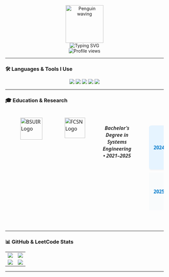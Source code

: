 <!-- 👋 WELCOME SECTION -->
<div align="center">
  <img src="https://media.giphy.com/media/EqIJGfyNyhTZpEPlxx/giphy.gif" width="120" alt="Penguin waving" />
  <br>
  <img src="https://readme-typing-svg.herokuapp.com?font=Fira+Code&weight=800&size=24&pause=1000&color=00AEEF&center=true&vCenter=true&width=600&lines=Hi+there%2C+I'm+Alexey+%F0%9F%91%8B;Software+Engineer+from+Belarus;Backend+%7C+AI%2FML+%7C+DevOps+%7C+Tech+Explorer" 
    alt="Typing SVG" 
  />
  <br>
  <img src="https://komarev.com/ghpvc/?username=kefirchk&style=flat-square&color=00AEEF" alt="Profile views"/>
</div>

---

### 🛠️ Languages & Tools I Use

<div align="center">
  <!-- Languages & Core -->
  <img src="https://skillicons.dev/icons?i=c,cpp,cs,python,java,bash" />
  <!-- Frameworks -->
  <img src="https://skillicons.dev/icons?i=fastapi,django,qt,unity,pytorch" />
  <!-- Databases -->
  <img src="https://skillicons.dev/icons?i=postgres,dynamodb,sqlite,elasticsearch,redis" />
  <!-- DevOps и CI/CD -->
  <img src="https://skillicons.dev/icons?i=aws,docker,ansible,git,githubactions" />
  <!-- OS, Tools, Other -->
  <img src="https://skillicons.dev/icons?i=linux,bash,postman,html,css,notion" />
</div>

<!--
<div>
  <img src="https://github.com/devicons/devicon/blob/master/icons/c/c-original.svg" title="C" alt="C" width="40" height="40"/>&nbsp;
  <img src="https://github.com/devicons/devicon/blob/master/icons/cplusplus/cplusplus-original.svg" title="C++" alt="C++" width="40" height="40"/>&nbsp;
  <img src="https://github.com/devicons/devicon/blob/master/icons/csharp/csharp-original.svg" title="C#" alt="C#" width="40" height="40"/>&nbsp;
  <img src="https://github.com/devicons/devicon/blob/master/icons/python/python-original.svg" title="Python" alt="Python" width="40" height="40"/>&nbsp;
  <img src="https://github.com/devicons/devicon/blob/master/icons/java/java-original.svg" title="Java" alt="Java" width="40" height="40"/>&nbsp;
  <img src="https://github.com/devicons/devicon/blob/master/icons/qt/qt-original.svg" title="Qt" alt="Qt" width="40" height="40"/>&nbsp;
  <img src="https://github.com/devicons/devicon/blob/master/icons/arduino/arduino-original.svg" title="Arduino" alt="Arduino" width="40" height="40"/>&nbsp;
  <img src="https://github.com/devicons/devicon/blob/master/icons/unity/unity-original.svg" title="Unity" alt="Unity" width="40" height="40"/>&nbsp;
  <img src="https://github.com/devicons/devicon/blob/master/icons/fastapi/fastapi-original.svg" title="FastAPI" alt="FastAPI" width="40" height="40"/>&nbsp;
  <img src="https://github.com/devicons/devicon/blob/master/icons/django/django-plain.svg" title="Django" alt="Django" width="40" height="40"/>&nbsp;
  <img src="https://github.com/devicons/devicon/blob/master/icons/streamlit/streamlit-original.svg" title="Streamlit" alt="Streamlit" width="40" height="40"/>&nbsp;
  <img src="https://github.com/devicons/devicon/blob/master/icons/sqlalchemy/sqlalchemy-original.svg" title="SQLAlchemy" alt="SQLAlchemy" width="40" height="40"/>&nbsp;
  <img src="https://github.com/devicons/devicon/blob/master/icons/postgresql/postgresql-original.svg" title="PostgreSQL"  alt="PostgreSQL" width="40" height="40"/>&nbsp;
  <img src="https://github.com/devicons/devicon/blob/master/icons/dynamodb/dynamodb-original.svg" title="DynamoDB" alt="DynamoDB" width="40" height="40"/>&nbsp;
  <img src="https://github.com/devicons/devicon/blob/master/icons/amazonwebservices/amazonwebservices-plain-wordmark.svg" title="Amazon Web Services" alt="Amazon Web Services" width="40" height="40"/>&nbsp;
  <img src="https://github.com/devicons/devicon/blob/master/icons/git/git-original.svg" title="Git" alt="Git" width="40" height="40"/>
  <img src="https://github.com/devicons/devicon/blob/master/icons/githubactions/githubactions-original.svg" title="GitHub Actions" alt="GitHub Actions" width="40" height="40"/>&nbsp;
  <img src="https://github.com/devicons/devicon/blob/master/icons/docker/docker-plain.svg" title="Docker" alt="Docker" width="40" height="40"/>&nbsp;
  <img src="https://github.com/devicons/devicon/blob/master/icons/ansible/ansible-original.svg" title="Ansible" alt="Ansible" width="40" height="40"/>&nbsp;
  <img src="https://github.com/devicons/devicon/blob/master/icons/linux/linux-original.svg" title="Linux" alt="Linux" width="40" height="40"/>&nbsp;
  <img src="https://github.com/devicons/devicon/blob/master/icons/centos/centos-original.svg" title="Centos" alt="Centos" width="40" height="40"/>&nbsp;
  <img src="https://github.com/devicons/devicon/blob/master/icons/bash/bash-original.svg" title="Bash" alt="Bash" width="40" height="40"/>&nbsp;
  <img src="https://github.com/devicons/devicon/blob/master/icons/postman/postman-original.svg" title="Postman" alt="Postman" width="40" height="40"/>&nbsp;
  <img src="https://github.com/devicons/devicon/blob/master/icons/swagger/swagger-original.svg" title="Swagger" alt="Swagger" width="40" height="40"/>&nbsp;
  <img src="https://github.com/devicons/devicon/blob/master/icons/elasticsearch/elasticsearch-original.svg" title="Elasticsearch" alt="Elasticsearch" width="40" height="40"/>&nbsp;
  <img src="https://github.com/devicons/devicon/blob/master/icons/logstash/logstash-original.svg" title="Logstash" alt="Logstash" width="40" height="40"/>&nbsp;
  <img src="https://github.com/devicons/devicon/blob/master/icons/canva/canva-original.svg" title="Canva" alt="Canva" width="40" height="40"/>&nbsp;
  <img src="https://github.com/devicons/devicon/blob/master/icons/html5/html5-original.svg" title="HTML5" alt="HTML5" width="40" height="40"/>&nbsp;
  <img src="https://github.com/devicons/devicon/blob/master/icons/css3/css3-original.svg" title="CSS3" alt="CSS3" width="40" height="40"/>&nbsp;
  <img src="https://github.com/devicons/devicon/blob/master/icons/jira/jira-original.svg" title="Jira" alt="Jira" width="40" height="40"/>&nbsp;
  <img src="https://github.com/devicons/devicon/blob/master/icons/confluence/confluence-original.svg" title="Confluence" alt="Confluence" width="40" height="40"/>&nbsp;
  <img src="https://github.com/devicons/devicon/blob/master/icons/notion/notion-original.svg" title="Notion" alt="Notion" width="40" height="40"/>&nbsp;
</div>
-->

---

### 🎓 Education & Research

<table align="center" style="max-width: 900px; width: 100%; border-collapse: separate; border-spacing: 40px 20px; font-family: 'Segoe UI', Tahoma, Geneva, Verdana, sans-serif; color: #333;">
  <tr>
    <!-- BSUIR Logo Column -->
    <td style="vertical-align: top; width: 48%;">
       <a href="https://www.bsuir.by/" target="_blank">
          <img src="https://habrastorage.org/getpro/moikrug/uploads/company/103/205/641/logo/medium_c3ece268cf95c1c169a7df8e3cac57e8.png" width="70" alt="BSUIR Logo" style="margin-right: 15px; vertical-align: middle;"/>
        </a>
    </td>
     <!-- FCSN Logo Column -->
    <td style="vertical-align: top; width: 48%;">
      <a href="https://www.bsuir.by/ru/fksis" target="_blank">
          <img src="https://abitur.bsuir.by/m/12_113227_1_55251.svg" width="65" alt="FCSN Logo" style="vertical-align: middle;" />
        </a>
    </td>
    <!-- Education Column -->
    <td style="vertical-align: top; text-align: center; width: 40%;">

  ##### _Bachelor's Degree in Systems Engineering • 2021–2025_  
  </td>
    <!-- Research Papers Column -->
    <td style="vertical-align: top; width: 48%;">
      <table style="width: 100%; border-collapse: separate; border-spacing: 0 10px; font-size: 0.95em;">
        <tbody>
          <tr style="background-color: #e6f4ff; border-radius: 8px; box-shadow: 0 2px 5px rgba(0,0,0,0.05);">
            <td style="padding: 10px 15px; font-weight: 700; width: 60px; text-align: center; color: #007acc; border-radius: 8px 0 0 8px;">
              2024
            </td>
            <td style="padding: 10px 15px; border-radius: 0 8px 8px 0;">
              <a href="https://www.bsuir.by/m/12_100229_1_187105.pdf" target="_blank" style="color:#007acc; text-decoration: none; font-weight: 600;">
                Object Detection Algorithm for Satellite Images
              </a>
            </td>
          </tr>
          <tr style="background-color: #f9fbfc;">
            <td style="padding: 10px 15px; font-weight: 700; text-align: center; color: #007acc;">
              2025
            </td>
            <td style="padding: 10px 15px; font-style: italic; color: #555;">
              Image Animation Based on Neural Networks
            </td>
          </tr>
        </tbody>
      </table>
    </td>
  </tr>
</table>

---

### 📊 GitHub & LeetCode Stats

<div align="center">
  <table>
    <tr>
      <td>
        <img src="https://github-readme-stats.vercel.app/api?username=kefirchk&theme=tokyonight&show_icons=true&hide_border=true" />
      </td>
      <td>
        <img src="https://github-readme-streak-stats.herokuapp.com/?user=kefirchk&theme=tokyonight&hide_border=true" />
      </td>
    </tr>
    <tr>
      <td>
        <img src="https://github-readme-stats.vercel.app/api/top-langs/?username=kefirchk&layout=compact&theme=tokyonight&hide=cmake,hlsl,shaderlab,objective-c&hide_border=true" />
      </td>
      <td>
        <img src="https://leetcard.jacoblin.cool/kefirchk?theme=unicorn" />
      </td>
    </tr>
  </table>
</div>

---
